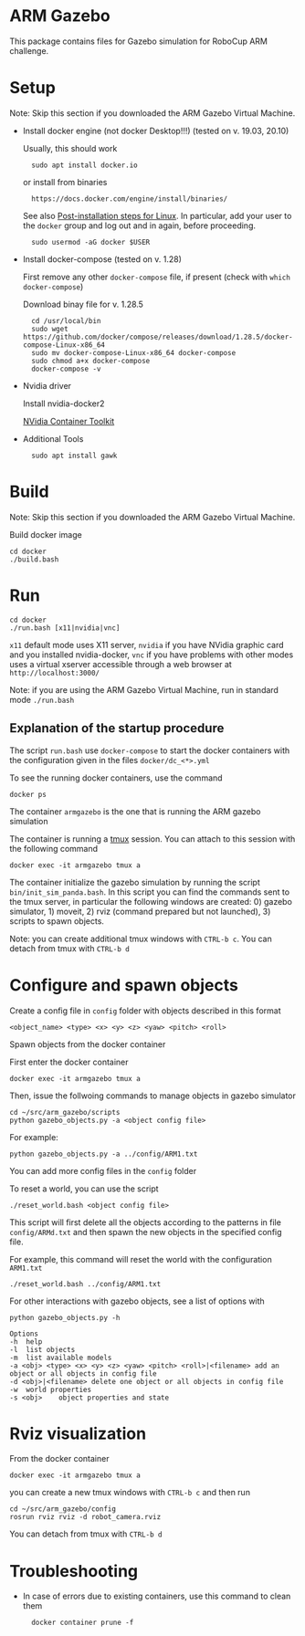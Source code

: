 # ARM Gazebo

This package contains files for Gazebo simulation for RoboCup ARM challenge.

# Setup

Note: Skip this section if you downloaded the ARM Gazebo Virtual Machine.

* Install docker engine (not docker Desktop!!!)  (tested on v. 19.03, 20.10) 

    Usually, this should work
    
        sudo apt install docker.io

    or install from binaries

        https://docs.docker.com/engine/install/binaries/

    See also 
    [Post-installation steps for Linux](https://docs.docker.com/install/linux/linux-postinstall/).
    In particular, add your user to the `docker` group and log out and in again, before proceeding.

        sudo usermod -aG docker $USER


* Install docker-compose (tested on v. 1.28)

    First remove any other `docker-compose` file, if present (check with `which docker-compose`)

    Download binay file for v. 1.28.5

        cd /usr/local/bin
        sudo wget https://github.com/docker/compose/releases/download/1.28.5/docker-compose-Linux-x86_64
        sudo mv docker-compose-Linux-x86_64 docker-compose
        sudo chmod a+x docker-compose
        docker-compose -v

* Nvidia driver

    Install nvidia-docker2

    [NVidia Container Toolkit](https://docs.nvidia.com/datacenter/cloud-native/container-toolkit/install-guide.html)


* Additional Tools

        sudo apt install gawk



# Build

Note: Skip this section if you downloaded the ARM Gazebo Virtual Machine.

Build docker image

    cd docker
    ./build.bash

# Run

    cd docker
    ./run.bash [x11|nvidia|vnc]

`x11` default mode uses X11 server, `nvidia` if you have NVidia graphic card and you installed nvidia-docker, `vnc` if you have problems with other modes uses a virtual xserver accessible through a web browser at `http://localhost:3000/`

Note: if you are using the ARM Gazebo Virtual Machine, run in standard mode `./run.bash`


## Explanation of the startup procedure

The script `run.bash` use `docker-compose` to start the docker containers with the configuration given in the files `docker/dc_<*>.yml`

To see the running docker containers, use the command

    docker ps

The container `armgazebo` is the one that is running the ARM gazebo simulation

The container is running a [tmux](https://github.com/tmux/tmux/wiki) session. You can attach to this session with the following command

    docker exec -it armgazebo tmux a

The container initialize the gazebo simulation by running the script `bin/init_sim_panda.bash`.
In this script you can find the commands sent to the tmux server, in particular the following windows are created: 0) gazebo simulator, 1) moveit, 2) rviz (command prepared but not launched),
3) scripts to spawn objects.

Note: you can create additional tmux windows with `CTRL-b c`. You can detach from tmux
with `CTRL-b d`






# Configure and spawn objects

Create a config file in `config` folder with objects described in this format

    <object_name> <type> <x> <y> <z> <yaw> <pitch> <roll>


Spawn objects from the docker container

First enter the docker container

    docker exec -it armgazebo tmux a

Then, issue the follwoing commands to manage objects in gazebo simulator

    cd ~/src/arm_gazebo/scripts
    python gazebo_objects.py -a <object config file>

For example:

    python gazebo_objects.py -a ../config/ARM1.txt

You can add more config files in the `config` folder

To reset a world, you can use the script

    ./reset_world.bash <object config file>

This script will first delete all the objects according to the patterns
in file `config/ARMd.txt` and then spawn the new objects in the specified
config file.

For example, this command will reset the world with the configuration `ARM1.txt`

    ./reset_world.bash ../config/ARM1.txt

For other interactions with gazebo objects, see a list of options with

    python gazebo_objects.py -h

    Options
    -h	help
    -l	list objects
    -m	list available models
    -a <obj> <type> <x> <y> <z> <yaw> <pitch> <roll>|<filename>	add an object or all objects in config file
    -d <obj>|<filename>	delete one object or all objects in config file
    -w	world properties
    -s <obj>	object properties and state


# Rviz visualization

From the docker container

    docker exec -it armgazebo tmux a

you can create a new tmux windows with `CTRL-b c` and then run

    cd ~/src/arm_gazebo/config
    rosrun rviz rviz -d robot_camera.rviz

You can detach from tmux with `CTRL-b d`

# Troubleshooting

* In case of errors due to existing containers, use this command to clean them

        docker container prune -f


